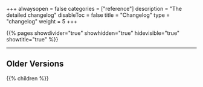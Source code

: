 +++
alwaysopen = false
categories = ["reference"]
description = "The detailed changelog"
disableToc = false
title = "Changelog"
type = "changelog"
weight = 5
+++

{{% pages showdivider="true" showhidden="true" hidevisible="true" showtitle="true" %}}

---

## Older Versions

{{% children %}}
